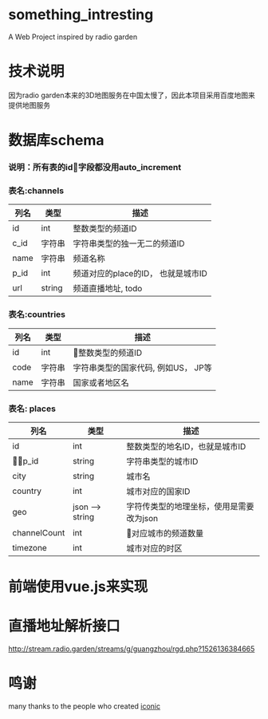 # something_intresting
A Web Project inspired by radio garden

# 技术说明
因为radio garden本来的3D地图服务在中国太慢了，因此本项目采用百度地图来提供地图服务

# 数据库schema
### 说明：所有表的id字段都没用auto_increment

### 表名:channels
| 列名	| 类型	| 描述	|
| ----- | ----- | ----- |
| id | int | 整数类型的频道ID |
| c_id | 字符串 | 字符串类型的独一无二的频道ID |
| name | 字符串 | 频道名称 |
| p_id | int | 频道对应的place的ID， 也就是城市ID |
| url | string | 频道直播地址, todo |

### 表名:countries
| 列名 | 类型 | 描述 |
| ----- | ----- | ----- |
| id | int | 整数类型的频道ID |
| code | 字符串 | 字符串类型的国家代码, 例如US， JP等 |
| name | 字符串 | 国家或者地区名 |

### 表名: places
| 列名 | 类型 | 描述 |
| ----- | ----- | ----- |
| id | int | 整数类型的地名ID，也就是城市ID |
| p_id | string | 字符串类型的城市ID |
| city | string | 城市名 |
| country | int | 城市对应的国家ID |
| geo | json --> string | 字符传类型的地理坐标，使用是需要改为json |
| channelCount | int | 对应城市的频道数量 |
| timezone | int | 城市对应的时区 |

# 前端使用vue.js来实现

# 直播地址解析接口
 http://stream.radio.garden/streams/g/guangzhou/rgd.php?1526136384665


# 鸣谢

many thanks to the people who created  [iconic](https://github.com/iconic)
